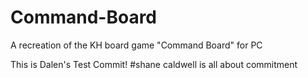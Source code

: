 # Command-Board
A recreation of the KH board game "Command Board" for PC

This is Dalen's Test Commit!
#shane caldwell is all about commitment 

